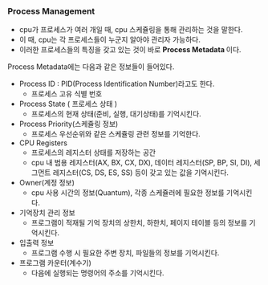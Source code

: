 <h3> Process Management </h3>

- cpu가 프로세스가 여러 개일 때, cpu 스케쥴링을 통해 관리하는 것을 말한다.
- 이 때, cpu는 각 프로세스들이 누군지 알아야 관리자 가능하다.
- 이러한 프로세스들의 특징을 갖고 있는 것이 바로 <b> Process Metadata </b> 이다.

Process Metadata에는 다음과 같은 정보들이 들어있다.
- Process ID : PID(Process Identification Number)라고도 한다.
    - 프로세스 고유 식별 번호
- Process State ( 프로세스 상태 )
    - 프로세스의 현재 상태(준비, 실행, 대기상태)를 기억시킨다.
- Process Priority(스케쥴링 정보)
    - 프로세스 우선순위와 같은 스케쥴링 관련 정보를 기억한다.
- CPU Registers
    - 프로세스의 레지스터 상태를 저장하는 공간
    - cpu 내 범용 레지스터(AX, BX, CX, DX), 데이터 레지스터(SP, BP, SI, DI), 세그먼트 레지스터(CS, DS, ES, SS) 등이 갖고 있는 값을 기억시킨다.
- Owner(계정 정보)
    - cpu 사용 시간의 정보(Quantum), 각종 스케쥴러에 필요한 정보를 기억시킨다.
- 기억장치 관리 정보
    - 프로그램이 적재될 기억 장치의 상한치, 하한치, 페이지 테이블 등의 정보를 기억시킨다.
- 입출력 정보
    - 프로그램 수행 시 필요한 주변 장치, 파일들의 정보를 기억시킨다.
- 프로그램 카운터(계수기)
    - 다음에 실행되는 명령어의 주소를 기억시킨다.
